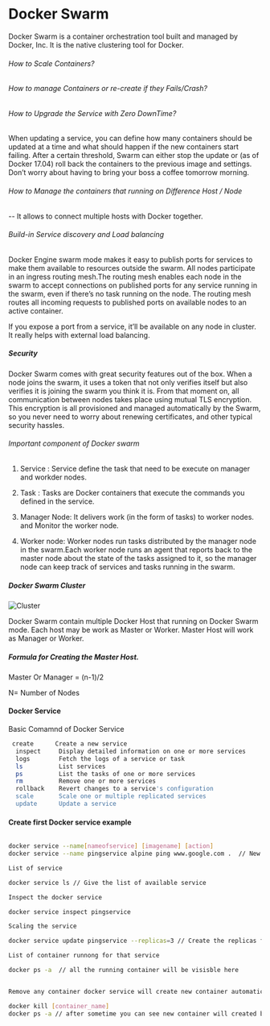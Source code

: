 
# Docker Swarm

Docker Swarm is a container orchestration tool built and managed by Docker, Inc. 
It is the native clustering tool for Docker.


###### How to Scale Containers? 

###### How to manage Containers or re-create if they Fails/Crash? 

###### How to Upgrade the Service with Zero DownTime? 
When updating a service, you can define how many containers should be updated at a time and what should happen if the new containers start failing. After a certain threshold, Swarm can either stop the update or (as of Docker 17.04) roll back the containers to the previous image and settings. Don’t worry about having to bring your boss a coffee tomorrow morning.

###### How to Manage the containers that running on Difference Host / Node
 -- It allows to connect multiple hosts with Docker together.

###### Build-in Service discovery and Load balancing

Docker Engine swarm mode makes it easy to publish ports for services to make them available to resources outside the swarm. All nodes participate in an ingress routing mesh.The routing mesh enables each node in the swarm to accept connections on published ports for any service running in the swarm, even if there’s no task running on the node. The routing mesh routes all incoming requests to published ports on available nodes to an active container.
 
If you expose a port from a service, it’ll be available on any node in cluster. It really helps with external load balancing.
 
 
#####  Security

Docker Swarm comes with great security features out of the box. When a node joins the swarm, it uses a token that not only verifies itself but also verifies it is joining the swarm you think it is. From that moment on, all communication between nodes takes place using mutual TLS encryption. This encryption is all provisioned and managed automatically by the Swarm, so you never need to worry about renewing certificates, and other typical security hassles.


###### Important component of Docker swarm 

 1. Service : Service define the task that need to be execute on manager and workder nodes.
 
 2. Task : Tasks are Docker containers that execute the commands you defined in the service.
 
 3. Manager Node: It delivers work (in the form of tasks) to worker nodes. and Monitor the worker node.
 
 4. Worker node: Worker nodes run tasks distributed by the manager node in the swarm.Each worker node runs an agent that reports back to the master node about the state of the tasks assigned to it, so the manager node can keep track of services and tasks running in the swarm.


##### Docker Swarm Cluster

![Cluster](https://foxutech.com/wp-content/uploads/2017/03/swarm-architecture.png)



Docker Swarm contain multiple Docker Host that running on Docker Swarm mode. Each host may be work as Master or Worker. 
Master Host will work as Manager or Worker.


##### Formula for Creating the Master Host.

 Master Or Manager = (n-1)/2 
 
 N= Number of Nodes 


#### Docker Service 

Basic Comamnd of Docker Service 

```sh
 create      Create a new service
  inspect     Display detailed information on one or more services
  logs        Fetch the logs of a service or task
  ls          List services
  ps          List the tasks of one or more services
  rm          Remove one or more services
  rollback    Revert changes to a service's configuration
  scale       Scale one or multiple replicated services
  update      Update a service

```

#### Create first Docker service example 
```sh

docker service --name[nameofservice] [imagename] [action]   
docker service --name pingservice alpine ping www.google.com .  // New Service will create with the name of pingservice

List of service 

docker service ls // Give the list of available service 

Inspect the docker service  

docker service inspect pingservice 

Scaling the service 

docker service update pingservice --replicas=3 // Create the replicas for same service 

List of container runnong for that service 

docker ps -a  // all the running container will be visisble here 


Remove any container docker service will create new container automatically 

docker kill [container_name]
docker ps -a // after sometime you can see new container will created because we define that we need 4 replicas 
```



